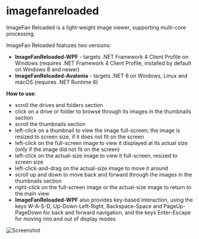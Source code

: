 # imagefanreloaded
ImageFan Reloaded is a light-weight image viewer, supporting multi-core processing.

ImageFan Reloaded features two versions:
* __ImageFanReloaded-WPF__ - targets .NET Framework 4 Client Profile on Windows (requires .NET Framework 4 Client Profile, installed by default on Windows 8 and newer)
* __ImageFanReloaded-Avalonia__ - targets .NET 6 on Windows, Linux and macOS (requires .NET Runtime 6)

__How to use__:
* scroll the drives and folders section
* click on a drive or folder to browse through its images in the thumbnails section
* scroll the thumbnails section
* left-click on a thumbnail to view the image full-screen; the image is resized to screen size, if it does not fit on the screen
* left-click on the full-screen image to view it displayed at its actual size (only if the image did not fit on the screen)
* left-click on the actual-size image to view it full-screen, resized to screen size
* left-click-and-drag on the actual-size image to move it around
* scroll up and down to move back and forward through the images in the thumbnails section
* right-click on the full-screen image or the actual-size image to return to the main view
* __ImageFanReloaded-WPF__ also provides key-based interaction, using the keys W-A-S-D, Up-Down-Left-Right, Backspace-Space and PageUp-PageDown for back and forward navigation, and the keys Enter-Escape for moving into and out of display modes

![Screenshot](https://raw.githubusercontent.com/mihnea-radulescu/imagefanreloaded/master/Screenshot.jpg "ImageFan Reloaded Screenshot")
